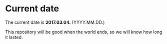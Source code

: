 # Current date

The current date is **2017.03.04.** (YYYY.MM.DD.)

This repository will be good when the world ends, so we will know how long it lasted.